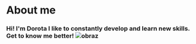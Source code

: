 # About me

### Hi! I'm Dorota I like to constantly develop and learn new skills. Get to know me better! ![obraz](https://github.com/DorotaKw/tester_portfolio/assets/69016457/47dda7df-ff2f-4b43-ab42-d49dbf0699d3)

